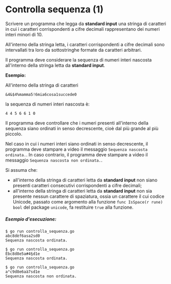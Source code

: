 # Controlla sequenza (1)

Scrivere un programma che legga da **standard input** una stringa di caratteri in cui i caratteri corrispondenti a cifre decimali rappresentano dei numeri interi minori di 10.

All'interno della stringa letta, i caratteri corrispondenti a cifre decimali sono intervallati tra loro da sottostringhe formate da caratteri arbitrari.

Il programma deve considerare la sequenza di numeri interi nascosta all'interno della stringa letta da **standard input**.

**Esempio:**

All'interno della stringa di caratteri

`&4&$4%mamma5!6mia6cosa1succede0`

la sequenza di numeri interi nascosta è:

`4 4 5 6 6 1 0`

Il programma deve controllare che i numeri presenti all'interno della sequenza siano ordinati in senso decrescente, cioè dal più grande al più piccolo.

Nel caso in cui i numeri interi siano ordinati in senso decrescente, il programma deve stampare a video il messaggio `Sequenza nascosta ordinata.`.
In caso contrario, il programma deve stampare a video il messaggio `Sequenza nascosta non ordinata.`.

Si assuma che:
* all'interno della stringa di caratteri letta da **standard input** non siano presenti caratteri consecutivi corrispondenti a cifre decimali;
* all'interno della stringa di caratteri letta da **standard input** non sia presente nessun carattere di spaziatura, ossia un carattere il cui codice Unicode, passato come argomento alla funzione `func IsSpace(r rune) bool` del package `unicode`, fa restituire `true` alla funzione.

##### Esempio d'esecuzione:
```text
$ go run controlla_sequenza.go
abc8dèf6asa2sd0
Sequenza nascosta ordinata.

$ go run controlla_sequenza.go
Èbc8d8e5a#4§d1e
Sequenza nascosta ordinata.

$ go run controlla_sequenza.go
a°c9d8e6aà7sd1e
Sequenza nascosta non ordinata.
```
